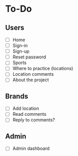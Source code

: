 # To-Do

## Users

- [ ] Home
- [ ] Sign-in
- [ ] Sign-up
- [ ] Reset password
- [ ] Sports 
- [ ] Where to practice (locations)
- [ ] Location comments
- [ ] About the project

## Brands

- [ ] Add location
- [ ] Read comments
- [ ] Reply to comments?

## Admin

- [ ] Admin dashboard
